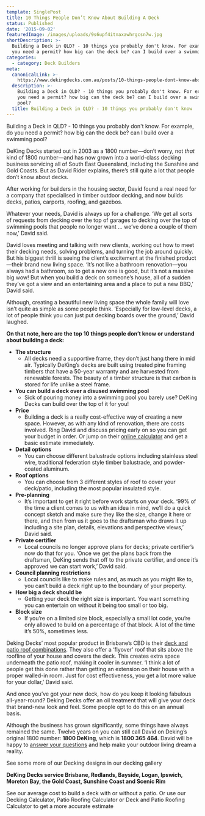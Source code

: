 ```yaml
---
template: SinglePost
title: 10 Things People Don’t Know About Building A Deck
status: Published
date: '2015-09-02'
featuredImage: /images/uploads/9s6upf4itnaxawhrgcsn7w.jpg
shortDescription: >-
  Building a Deck in QLD? - 10 things you probably don't know. For example, do
  you need a permit? how big can the deck be? can I build over a swimming pool?
categories:
  - category: Deck Builders
meta:
  canonicalLink: >-
    https://www.dekingdecks.com.au/posts/10-things-people-dont-know-about-building-a-deck/
  description: >-
    Building a Deck in QLD? - 10 things you probably don't know. For example, do
    you need a permit? how big can the deck be? can I build over a swimming
    pool?
  title: Building a Deck in QLD? - 10 things you probably don't know
---
```

Building a Deck in QLD? - 10 things you probably don't know. For example, do you need a permit? how big can the deck be? can I build over a swimming pool?

DeKing Decks started out in 2003 as a 1800 number—don’t worry, not _that_ kind of 1800 number—and has now grown into a world-class decking business servicing all of South East Queensland, including the Sunshine and Gold Coasts. But as David Rider explains, there’s still quite a lot that people don’t know about decks.

After working for builders in the housing sector, David found a real need for a company that specialised in timber outdoor decking, and now builds decks, patios, carports, roofing, and gazebos.

Whatever your needs, David is always up for a challenge. ‘We get all sorts of requests from decking over the top of garages to decking over the top of swimming pools that people no longer want … we’ve done a couple of them now,’ David said.

David loves meeting and talking with new clients, working out how to meet their decking needs, solving problems, and turning the job around quickly. But his biggest thrill is seeing the client’s excitement at the finished product—their brand new living space. ‘It’s not like a bathroom renovation—you always had a bathroom, so to get a new one is good, but it’s not a massive big wow! But when you build a deck on someone’s house, all of a sudden they’ve got a view and an entertaining area and a place to put a new BBQ,’ David said.

Although, creating a beautiful new living space the whole family will love isn’t quite as simple as some people think. ‘Especially for low-level decks, a lot of people think you can just put decking boards over the ground,’ David laughed.

**On that note, here are the top 10 things people don’t know or understand about building a deck:**

* **The structure**
  * All decks need a supportive frame, they don’t just hang there in mid air. Typically DeKing’s decks are built using treated pine framing timbers that have a 50-year warranty and are harvested from renewable forests. The beauty of a timber structure is that carbon is stored for life unlike a steel frame.
* **You can build a deck over a disused swimming pool**
  * Sick of pouring money into a swimming pool you barely use? DeKing Decks can build over the top of it for you!
* **Price**
  * Building a deck is a really cost-effective way of creating a new space. However, as with any kind of renovation, there are costs involved. Ring David and discuss pricing early on so you can get your budget in order. Or jump on their [online calculator](https://www.dekingdecks.com.au/quote-calculator/) and get a basic estimate immediately.
* **Detail options**
  * You can choose different balustrade options including stainless steel wire, traditional federation style timber balustrade, and powder-coated aluminum.
* **Roof options**
  * You can choose from 3 different styles of roof to cover your deck/patio, including the most popular insulated style.
* **Pre-planning**
  * It’s important to get it right before work starts on your deck. ‘99% of the time a client comes to us with an idea in mind, we’ll do a quick concept sketch and make sure they like the size, change it here or there, and then from us it goes to the draftsman who draws it up including a site plan, details, elevations and perspective views,’ David said.
* **Private certifier**
  * Local councils no longer approve plans for decks; private certifier’s now do that for you. ‘Once we get the plans back from the draftsman, DeKing sends that off to the private certifier, and once it’s approved we can start work,’ David said.
* **Council planning restrictions**
  * Local councils like to make rules and, as much as you might like to, you can’t build a deck right up to the boundary of your property.
* **How big a deck should be**
  * Getting your deck the right size is important. You want something you can entertain on without it being too small or too big.
* **Block size**
  * If you’re on a limited size block, especially a small lot code, you’re only allowed to build on a percentage of that block. A lot of the time it’s 50%, sometimes less.

Deking Decks’ most popular product in Brisbane’s CBD is their [deck and patio roof combinations](https://www.dekingdecks.com.au/services/patio-roofs/). They also offer a ‘flyover’ roof that sits above the roofline of your house and covers the deck. This creates extra space underneath the patio roof, making it cooler in summer. ‘I think a lot of people get this done rather than getting an extension on their house with a proper walled-in room. Just for cost effectiveness, you get a lot more value for your dollar,’ David said.

And once you’ve got your new deck, how do you keep it looking fabulous all-year-round? Deking Decks offer an oil treatment that will give your deck that brand-new look and feel. Some people opt to do this on an annual basis.

Although the business has grown significantly, some things have always remained the same. Twelve years on you can still call David on Deking’s original 1800 number: **1800 DeKing**, which is **1800 365 464**. David will be happy to [answer your questions](https://www.dekingdecks.com.au/contact/) and help make your outdoor living dream a reality.

See some more of our Decking designs in our decking gallery

**DeKing Decks service Brisbane, Redlands, Bayside, Logan, Ipswich, Moreton Bay, the Gold Coast, Sunshine Coast and Scenic Rim**

See our average cost to build a deck with or without a patio. Or use our Decking Calculator, Patio Roofing Calculator or Deck and Patio Roofing Calculator to get a more accurate estimate
